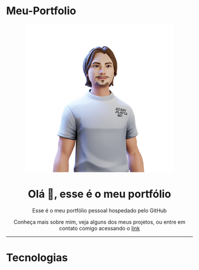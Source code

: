 # Meu-Portfolio

<div align="center" style="padding=0;width=50%;">
  <img src="https://github.com/eduardo-amaro-maciel/Meu-Portfolio/blob/main/assets/img/personagem.png" style="width: 400px" alt="">
</div>
<div align="center" style="padding=0;width=50%;">
  <h1>Olá 👋, esse é o meu portfólio</h1>
  <p>Esse é o meu portfólio pessoal hospedado pelo GitHub</p>
  <p>Conheça mais sobre mim, veja alguns dos meus projetos, ou entre em contato comigo acessando o <a href="https://eduardo-amaro-maciel.github.io/Meu-Portfolio/">link</a></p>
</div>

---

# Tecnologias

  <div align="center" style="padding=0;width=50%;">
      <img style="width: 60px; " src="https://seeklogo.com/images/U/uikit-logo-8CE34FE030-seeklogo.com.png" alt="">
      <img style="width: 60px; " src="https://cdn-icons-png.flaticon.com/512/732/732212.png" alt="">
      <img style="width: 60px; " src="https://upload.wikimedia.org/wikipedia/commons/thumb/b/b2/Bootstrap_logo.svg/2560px-Bootstrap_logo.svg.png" alt="">
      <img style="width: 60px; " src="https://cdn-icons-png.flaticon.com/512/732/732190.png" alt="">
      <img style="width: 300px;" src="https://www.staticforms.xyz/static/images/logo.png" alt="">
  </div> 
